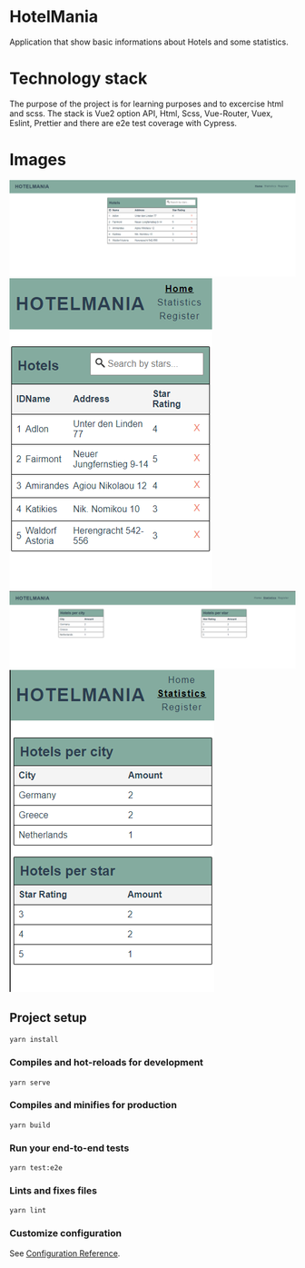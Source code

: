 # HotelMania

Application that show basic informations about Hotels and some statistics.

# Technology stack

The purpose of the project is for learning purposes and to excercise html and scss. The stack is Vue2 option API, Html, Scss, Vue-Router, Vuex, Eslint, Prettier and there are e2e test coverage with Cypress.

# Images
![home_page](https://github.com/fdgenie/HotelMania/blob/main/public/images/HomePage-desktop.png)
![home_page_mobile](https://github.com/fdgenie/HotelMania/blob/main/public/images/HomePage-mobile.png)
![statistics_page](https://github.com/fdgenie/HotelMania/blob/main/public/images/StatisticsPage-desktop.png)
![statistics_page_mobile](https://github.com/fdgenie/HotelMania/blob/main/public/images/StatisticsPage-mobile.png)

## Project setup

```
yarn install
```

### Compiles and hot-reloads for development

```
yarn serve
```

### Compiles and minifies for production

```
yarn build
```

### Run your end-to-end tests

```
yarn test:e2e
```

### Lints and fixes files

```
yarn lint
```

### Customize configuration

See [Configuration Reference](https://cli.vuejs.org/config/).
